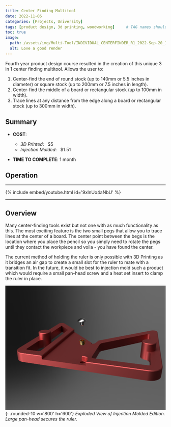 ```yaml
---
title: Center Finding Multitool
date: 2022-11-06 
categories: [Projects, University]
tags: [product design, 3d printing, woodworking]     # TAG names should always be lowercase
toc: true
image:
  path: /assets/img/Multi-Tool/INDIVIDUAL_CENTERFINDER_R1_2022-Sep-20_12-02-00AM-000_CustomizedView25065689326.png 
  alt: Love a good render
---
```

Fourth year product design course resulted in the creation of this unique 3 in 1 center finding multitool. Allows the user to:  

1. Center-find the end of round stock (up to 140mm or 5.5 inches in diameter) or square stock (up to 200mm or 7.5 inches in length).
2. Center-find the middle of a board or rectangular stock (up to 100mm in width).
3. Trace lines at any distance from the edge along a board or rectangular stock (up to 300mm in width).


## Summary
- **COST**:  
    + *3D Printed*:&nbsp;&nbsp; $5
    + *Injection Molded*:&nbsp;&nbsp; $1.51
  
- **TIME TO COMPLETE**: 1 month

## Operation
___
{% include embed/youtube.html id='9xlnUo4aNbU' %}
___

## Overview

Many center-finding tools exist but not one with as much functionality as this. The most exciting feature is the two small pegs that allow you to trace lines at the center of a board. The center point between the begs is the location where you place the pencil so you simply need to rotate the pegs until they contact the workpiece and voila - you have found the center. 

The current method of holding the ruler is only possible with 3D Printing as it bridges an air gap to create a small slot for the ruler to mate with a transition fit. In the future, it would be best to injection mold such a product which would require a small pan-head screw and a heat set insert to clamp the ruler in place. 

![Injection Mold Edition](/assets/img/Multi-Tool/INDIVIDUAL_CENTERFINDER_R1_2022-Nov-07_02-01-28AM-000_CustomizedView32356410569.png){: .rounded-10 w='800' h='600'}
_Exploded View of Injection Molded Edition. Large pan-head secures the ruler._